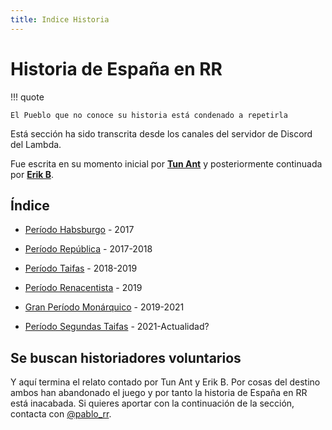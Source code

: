 ```yaml
---
title: Indice Historia
---
```


# Historia de España en RR

!!! quote

    El Pueblo que no conoce su historia está condenado a repetirla

Está sección ha sido transcrita desde los canales del servidor de Discord del Lambda.

Fue escrita en su momento inicial por **[Tun Ant](https://rivalregions.com/#slide/profile/2000156291)** y posteriormente continuada por **[Erik B](https://rivalregions.com/#slide/profile/2000213056)**.

## Índice

- [Período Habsburgo](./01-Periodo-Habsburgo) - 2017

- [Período República](./02-Periodo-Republica) - 2017-2018

- [Período Taifas](./03-Periodo-Taifas) - 2018-2019

- [Período Renacentista](./04-Periodo-Renacentista) - 2019

- [Gran Período Monárquico](./05-Periodo-Reino) - 2019-2021

- [Período Segundas Taifas](./06-Periodo-Taifas2021) - 2021-Actualidad?

## Se buscan historiadores voluntarios

Y aquí termina el relato contado por Tun Ant y Erik B. Por cosas del destino ambos han abandonado el juego y por tanto la historia de España en RR está inacabada. Si quieres aportar con la continuación de la sección, contacta con [@pablo_rr](https://t.me/pablo_rr).
